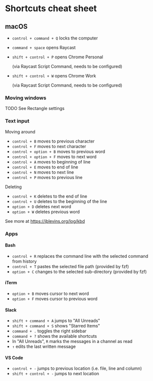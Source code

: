 # Shortcuts cheat sheet

## macOS

- `control + command + Q` locks the computer
- `command + space` opens Raycast
- `shift + control + P` opens Chrome Personal

  (via Raycast Script Command, needs to be configured)

- `shift + control + W` opens Chrome Work

  (via Raycast Script Command, needs to be configured)

### Moving windows

TODO See Rectangle settings

### Text input

Moving around

- `control + B` moves to previous character
- `control + F` moves to next character
- `control + option + B` moves to previous word
- `control + option + F` moves to next word
- `control + A` moves to beginning of line
- `control + E` moves to end of line
- `control + N` moves to next line
- `control + P` moves to previous line

Deleting

- `control + K` deletes to the end of line
- `control + U` deletes to the beginning of the line
- `option + D` deletes next word
- `option + W` deletes previous word

See more at https://jblevins.org/log/kbd

### Apps

#### Bash

- `control + R` replaces the command line with the selected command from history
- `control + T` pastes the selected file path (provided by fzf)
- `option + C` changes to the selected sub-directory (provided by fzf)

#### iTerm

- `option + B` moves cursor to next word
- `option + F` moves cursor to previous word

#### Slack

- `shift + command + A` jumps to "All Unreads"
- `shift + command + S` shows "Starred Items"
- `command + .` toggles the right sidebar
- `command + ?` shows the available shortcuts
- In "All Unreads", `R` marks the messages in a channel as read
- `↑` edits the last written message

#### VS Code

- `control + -` jumps to previous location (i.e. file, line and column)
- `shift + control + -` jumps to next location
